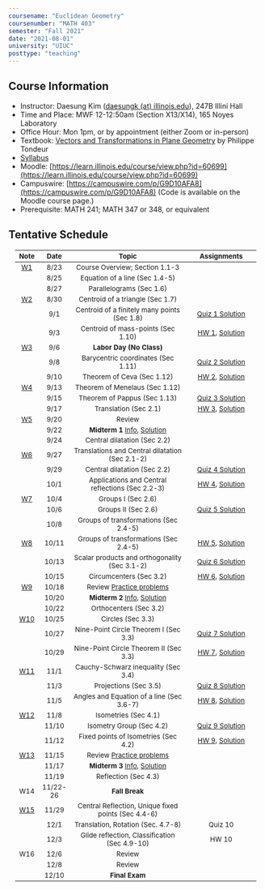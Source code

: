 ```yaml
---
coursename: "Euclidean Geometry"
coursenumber: "MATH 403"
semester: "Fall 2021"
date: "2021-08-01"
university: "UIUC"
posttype: "teaching"
---
```

## Course Information

- Instructor: Daesung Kim ([daesungk (at) illinois.edu](mailto:daesungk@illinois.edu)), 247B Illini Hall
- Time and Place: MWF 12-12:50am (Section X13/X14), 165 Noyes Laboratory
- Office Hour: Mon 1pm, or by appointment (either Zoom or in-person) 
- Textbook: [Vectors and Transformations in Plane Geometry](https://www.amazon.com/Vectors-Transformations-Geometry-Philippe-Tondeur/dp/0914098284) by Philippe Tondeur 
- [Syllabus](math403-f21-syllabus.pdf)
- Moodle: [https://learn.illinois.edu/course/view.php?id=60699](https://learn.illinois.edu/course/view.php?id=60699) 
- Campuswire: [https://campuswire.com/p/G9D10AFA8](https://campuswire.com/p/G9D10AFA8) (Code is available on the Moodle course page.)
- Prerequisite: MATH 241; MATH 347 or 348, or equivalent

## Tentative Schedule 
| Note              | Date     | Topic                                                        | Assignments                                |
| ---               | ---      | ---                                                          | ---                                        |
| [W1](lec-1.pdf)   | 8/23     | Course Overview; Section 1.1-3                               |                                            |
|                   | 8/25     | Equation of a line (Sec 1.4-5)                               |                                            |
|                   | 8/27     | Parallelograms (Sec 1.6)                                     |                                            |
| [W2](lec-2.pdf)   | 8/30     | Centroid of a triangle (Sec 1.7)                             |                                            |
|                   | 9/1      | Centroid of a finitely many points (Sec 1.8)                 | [Quiz 1 Solution](q-1-sol.pdf)             |
|                   | 9/3      | Centroid of mass-points (Sec 1.10)                           | [HW 1](hw-1.pdf), [Solution](hw-1-sol.pdf) |
| [W3](lec-3.pdf)   | 9/6      | **Labor Day (No Class)**                                     |                                            |
|                   | 9/8      | Barycentric coordinates (Sec 1.11)                           | [Quiz 2 Solution](q-2-sol.pdf)             |
|                   | 9/10     | Theorem of Ceva (Sec 1.12)                                   | [HW 2](hw-2.pdf), [Solution](hw-2-sol.pdf) |
| [W4](lec-4.pdf)   | 9/13     | Theorem of Menelaus (Sec 1.12)                               |                                            |
|                   | 9/15     | Theorem of Pappus (Sec 1.13)                                 | [Quiz 3 Solution](q-3-sol.pdf)             |
|                   | 9/17     | Translation (Sec 2.1)                                        | [HW 3](hw-3.pdf), [Solution](hw-3-sol.pdf) |
| [W5](lec-5.pdf)   | 9/20     | Review                                                       |                                            |
|                   | 9/22     | **Midterm 1** [Info](e-1-info.pdf), [Solution](e-1-sol.pdf)  |                                            |
|                   | 9/24     | Central dilatation (Sec 2.2)                                 |                                            |
| [W6](lec-6.pdf)   | 9/27     | Translations and Central dilatation (Sec 2.1-2)              |                                            |
|                   | 9/29     | Central dilatation (Sec 2.2)                                 | [Quiz 4 Solution](q-4-sol.pdf)             |
|                   | 10/1     | Applications and Central reflections (Sec 2.2-3)             | [HW 4](hw-4.pdf), [Solution](hw-4-sol.pdf) |
| [W7](lec-7.pdf)   | 10/4     | Groups I (Sec 2.6)                                           |                                            |
|                   | 10/6     | Groups II (Sec 2.6)                                          | [Quiz 5 Solution](q-5-sol.pdf)             |
|                   | 10/8     | Groups of transformations (Sec 2.4-5)                        |                                            |
| [W8](lec-8.pdf)   | 10/11    | Groups of transformations (Sec 2.4-5)                        | [HW 5](hw-5.pdf), [Solution](hw-5-sol.pdf) |
|                   | 10/13    | Scalar products and orthogonality (Sec 3.1-2)                | [Quiz 6 Solution](q-6-sol.pdf)             |
|                   | 10/15    | Circumcenters (Sec 3.2)                                      | [HW 6](hw-6.pdf), [Solution](hw-6-sol.pdf) |
| [W9](lec-9.pdf)   | 10/18    | Review [Practice problems](e-2-prep.pdf)                     |                                            |
|                   | 10/20    | **Midterm 2** [Info](e-2-info.pdf), [Solution](e-2-sol.pdf)  |                                            |
|                   | 10/22    | Orthocenters (Sec 3.2)                                       |                                            |
| [W10](lec-10.pdf) | 10/25    | Circles (Sec 3.3)                                            |                                            |
|                   | 10/27    | Nine-Point Circle Theorem I (Sec 3.3)                        | [Quiz 7 Solution](q-7-sol.pdf)             |
|                   | 10/29    | Nine-Point Circle Theorem II (Sec 3.3)                       | [HW 7](hw-7.pdf), [Solution](hw-7-sol.pdf) |
| [W11](lec-11.pdf) | 11/1     | Cauchy-Schwarz inequality (Sec 3.4)                          |                                            |
|                   | 11/3     | Projections (Sec 3.5)                                        | [Quiz 8 Solution](q-8-sol.pdf)             |
|                   | 11/5     | Angles and Equation of a line (Sec 3.6-7)                    | [HW 8](hw-8.pdf), [Solution](hw-8-sol.pdf) |
| [W12](lec-12.pdf) | 11/8     | Isometries (Sec 4.1)                                         |                                            |
|                   | 11/10    | Isometry Group (Sec 4.2)                                     | [Quiz 9 Solution](q-9-sol.pdf)             |
|                   | 11/12    | Fixed points of Isometries (Sec 4.2)                         | [HW 9](hw-9.pdf), [Solution](hw-9-sol.pdf) |
| [W13](lec-13.pdf) | 11/15    | Review  [Practice problems](e-3-prep.pdf)                    |                                            |
|                   | 11/17    | **Midterm 3**  [Info](e-3-info.pdf), [Solution](e-3-sol.pdf) |                                            |
|                   | 11/19    | Reflection (Sec 4.3)                                         |                                            |
| W14               | 11/22-26 | **Fall Break**                                               |                                            |
| [W15](lec-15.pdf) | 11/29    | Central Reflection, Unique fixed points (Sec 4.4-6)          |                                            |
|                   | 12/1     | Translation, Rotation (Sec. 4.7-8)                           | Quiz 10                                    |
|                   | 12/3     | Glide reflection, Classification (Sec 4.9-10)                | HW 10                                      |
| W16               | 12/6     | Review                                                       |                                            |
|                   | 12/8     | Review                                                       |                                            |
|                   | 12/10    | **Final Exam**                                               |                                            |

<style>
table {
    width: 95%;
    margin: 0px auto;
    font-size: 95%;
    text-align: center;
}
table td:first-of-type {
    text-align: center;
}
table td:nth-of-type(2) {
    text-align: center;
}
table td:nth-of-type(4) {
    text-align: center;
}
table th:first-of-type {
    width: 10%;
    text-align: center;
}
table th:nth-of-type(2) {
    width: 10%;
    text-align: center;
}
table th:nth-of-type(3) {
    width: 50%;
    text-align: center;
}
table th:nth-of-type(4) {
    width: 30%;
    text-align: center;
}
</style>
